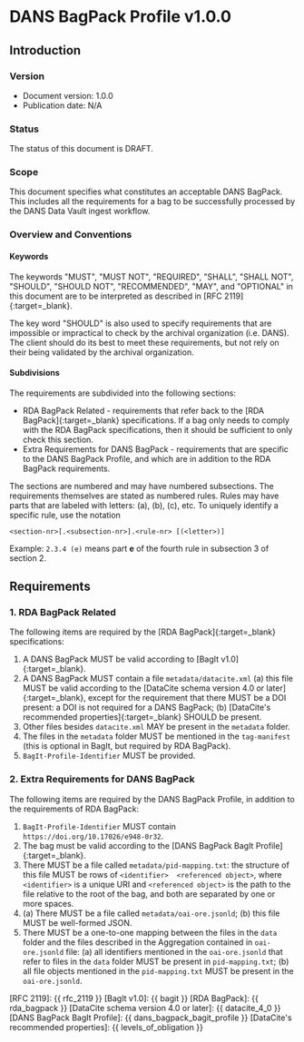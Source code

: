 DANS BagPack Profile v1.0.0
===========================

Introduction
------------

### Version

* Document version: 1.0.0
* Publication date: N/A

### Status

The status of this document is DRAFT.

### Scope

This document specifies what constitutes an acceptable DANS BagPack. This includes all the requirements for a bag to be successfully processed by the DANS Data
Vault ingest workflow.

### Overview and Conventions

#### Keywords

The keywords "MUST", "MUST NOT", "REQUIRED", "SHALL", "SHALL NOT", "SHOULD", "SHOULD NOT", "RECOMMENDED",  "MAY", and "OPTIONAL" in this document are to be
interpreted as described in [RFC 2119]{:target=_blank}.

The key word "SHOULD" is also used to specify requirements that are impossible or impractical to check by the archival organization (i.e. DANS). The client
should do its best to meet these requirements, but not rely on their being validated by the archival organization.

#### Subdivisions

The requirements are subdivided into the following sections:

* RDA BagPack Related - requirements that refer back to the [RDA BagPack]{:target=_blank} specifications. If a bag only needs to comply with the RDA BagPack
  specifications, then it should be sufficient to only check this section.
* Extra Requirements for DANS BagPack - requirements that are specific to the DANS BagPack Profile, and which are in addition to the RDA BagPack requirements.

The sections are numbered and may have numbered subsections. The requirements themselves are stated as numbered rules. Rules may have parts that are labeled
with letters: (a), (b), (c), etc. To uniquely identify a specific rule, use the notation

```
<section-nr>[.<subsection-nr>].<rule-nr> [(<letter>)]
```

Example: `2.3.4 (e)` means part **e** of the fourth rule in subsection 3 of section 2.


Requirements
------------

### 1. RDA BagPack Related

The following items are required by the [RDA BagPack]{:target=_blank} specifications:

1. A DANS BagPack MUST be valid according to [BagIt v1.0]{:target=_blank}.
2. A DANS BagPack MUST contain a file `metadata/datacite.xml` (a) this file MUST be valid according to the
   [DataCite schema version 4.0 or later]{:target=_blank}, except for the requirement that there MUST be a DOI present: a DOI is not required for a DANS
   BagPack; (b) [DataCite's recommended properties]{:target=_blank} SHOULD be present.
3. Other files besides `datacite.xml` MAY be present in the `metadata` folder.
4. The files in the `metadata` folder MUST be mentioned in the `tag-manifest` (this is optional in BagIt, but required by RDA BagPack).
5. `BagIt-Profile-Identifier` MUST be provided.

### 2. Extra Requirements for DANS BagPack

The following items are required by the DANS BagPack Profile, in addition to the requirements of RDA BagPack:

1. `BagIt-Profile-Identifier` MUST contain `https://doi.org/10.17026/e948-0r32`.
2. The bag must be valid according to the [DANS BagPack BagIt Profile]{:target=_blank}.
3. There MUST be a file called `metadata/pid-mapping.txt`: the structure of this file MUST be rows of `<identifier>  <referenced object>`, where `<identifier>`
   is a unique URI and `<referenced object>` is the path to the file relative to the root of the bag, and both are separated by one or more spaces.
4. (a) There MUST be a file called `metadata/oai-ore.jsonld`; (b) this file MUST be well-formed JSON.
5. There MUST be a one-to-one mapping between the files in the `data` folder and the files described in the Aggregation contained in  `oai-ore.jsonld` file: (a)
   all identifiers mentioned in the `oai-ore.jsonld` that refer to files in the `data` folder MUST be present in `pid-mapping.txt`; (b) all file objects
   mentioned in the `pid-mapping.txt` MUST be present in the `oai-ore.jsonld`.

[RFC 2119]: {{ rfc_2119 }}
[BagIt v1.0]: {{ bagit }}
[RDA BagPack]: {{ rda_bagpack }}
[DataCite schema version 4.0 or later]: {{ datacite_4_0 }}
[DANS BagPack BagIt Profile]: {{ dans_bagpack_bagit_profile }}
[DataCite's recommended properties]: {{ levels_of_obligation }}